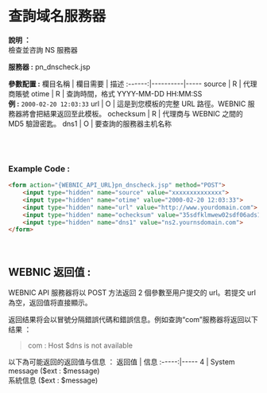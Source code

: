 # 查詢域名服務器

**說明 ：** <br> 
檢查並咨詢 NS 服務器

**服務器 :** pn_dnscheck.jsp

**參數配置 :**
欄目名稱 | 欄目需要 | 描述
:------:|----------|-----
source | R | 代理商賬號
otime | R | 查詢時間，格式 YYYY-MM-DD HH:MM:SS <br> **例 :** `2000-02-20 12:03:33`
url | O | 這是到您模板的完整 URL 路徑。WEBNIC 服務器將會把結果返回至此模板。
ochecksum | R | 代理商与 WEBNIC 之間的 MD5 驗證密匙。
dns1 | O | 要查詢的服務器主机名称

<br><br>

### Example Code :

```HTML
<form action="{WEBNIC_API_URL}pn_dnscheck.jsp" method="POST"> 
    <input type="hidden" name="source" value="xxxxxxxxxxxxxx"> 
    <input type="hidden" name="otime" value="2000-02-20 12:03:33"> 
    <input type="hidden" name="url" value="http://www.yourdomain.com">
    <input type="hidden" name="ochecksum" value="35sdfklmwew02sdf06ads1asd3"> 
    <input type="hidden" name="dns1" value="ns2.yournsdomain.com">
</form>
```

<br>

WEBNIC 返回值 :
-----
WEBNIC API 服務器将以 POST 方法返回 2 個參數至用户提交的 url。若提交 url 為空，返回值将直接顯示。

返回结果将会以冒號分隔錯誤代碼和錯誤信息。例如查詢“com”服務器将返回以下结果 ： <br> 
> com : Host $dns is not available

以下為可能返回的返回值与信息 ：
返回值 | 信息
:-----:|-----
4 | System message (\$ext : $message) <br> 系統信息 (\$ext : $message)